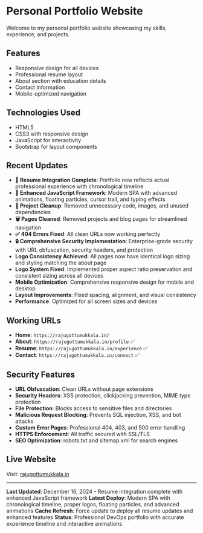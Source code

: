 # Personal Portfolio Website

Welcome to my personal portfolio website showcasing my skills, experience, and projects.

## Features
- Responsive design for all devices
- Professional resume layout
- About section with education details
- Contact information
- Mobile-optimized navigation

## Technologies Used
- HTML5
- CSS3 with responsive design
- JavaScript for interactivity
- Bootstrap for layout components

## Recent Updates
- **📝 Resume Integration Complete**: Portfolio now reflects actual professional experience with chronological timeline
- **🎯 Enhanced JavaScript Framework**: Modern SPA with advanced animations, floating particles, cursor trail, and typing effects
- **🧹 Project Cleanup**: Removed unnecessary code, images, and unused dependencies
- **🗑️ Pages Cleaned**: Removed projects and blog pages for streamlined navigation
- **✅ 404 Errors Fixed**: All clean URLs now working perfectly
- **🔒 Comprehensive Security Implementation**: Enterprise-grade security with URL obfuscation, security headers, and protection
- **Logo Consistency Achieved**: All pages now have identical logo sizing and styling matching the about page
- **Logo System Fixed**: Implemented proper aspect ratio preservation and consistent sizing across all devices
- **Mobile Optimization**: Comprehensive responsive design for mobile and desktop
- **Layout Improvements**: Fixed spacing, alignment, and visual consistency
- **Performance**: Optimized for all screen sizes and devices

## Working URLs
- **Home**: `https://rajugottumukkala.in/`
- **About**: `https://rajugottumukkala.in/profile` ✅
- **Resume**: `https://rajugottumukkala.in/experience` ✅
- **Contact**: `https://rajugottumukkala.in/connect` ✅

## Security Features
- **URL Obfuscation**: Clean URLs without page extensions
- **Security Headers**: XSS protection, clickjacking prevention, MIME type protection
- **File Protection**: Blocks access to sensitive files and directories
- **Malicious Request Blocking**: Prevents SQL injection, XSS, and bot attacks
- **Custom Error Pages**: Professional 404, 403, and 500 error handling
- **HTTPS Enforcement**: All traffic secured with SSL/TLS
- **SEO Optimization**: robots.txt and sitemap.xml for search engines

## Live Website
Visit: [rajugottumukkala.in](https://rajugottumukkala.in)

---
**Last Updated**: December 16, 2024 - Resume integration complete with enhanced JavaScript framework
**Latest Deploy**: Modern SPA with chronological timeline, proper logos, floating particles, and advanced animations
**Cache Refresh**: Force update to deploy all resume updates and enhanced features
**Status**: Professional DevOps portfolio with accurate experience timeline and interactive animations
